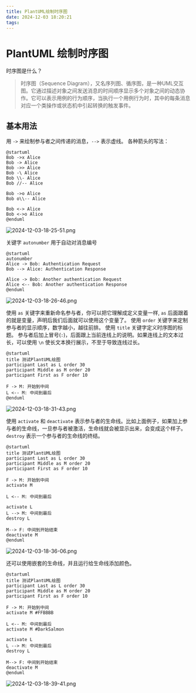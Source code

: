 ```yaml
---
title: PlantUML绘制时序图
date: 2024-12-03 18:20:21
tags:
---
```

# PlantUML 绘制时序图

时序图是什么？

> 时序图（Sequence Diagram），又名序列图、循序图，是一种UML交互图。它通过描述对象之间发送消息的时间顺序显示多个对象之间的动态协作。它可以表示用例的行为顺序，当执行一个用例行为时，其中的每条消息对应一个类操作或状态机中引起转换的触发事件。

## 基本用法

用 `->` 来绘制参与者之间传递的消息，`-->` 表示虚线。
各种箭头的写法：

```shell
@startuml
Bob ->x Alice
Bob -> Alice
Bob ->> Alice
Bob -\ Alice
Bob \\- Alice
Bob //-- Alice

Bob ->o Alice
Bob o\\-- Alice

Bob <-> Alice
Bob <->o Alice
@enduml
```
![2024-12-03-18-25-51.png](2024-12-03-18-25-51.png)

关键字 `autonumber` 用于自动对消息编号

```shell
@startuml
autonumber
Alice -> Bob: Authentication Request
Bob --> Alice: Authentication Response

Alice -> Bob: Another authentication Request
Alice <-- Bob: Another authentication Response
@enduml
```
![2024-12-03-18-26-46.png](2024-12-03-18-26-46.png)

使用 `as` 关键字来重新命名参与者，你可以把它理解成定义变量一样, `as` 后面跟着的就是变量，声明后我们后面就可以使用这个变量了。
使用 `order` 关键字来定制参与者的显示顺序，数字越小，越往前排。
使用 `title` 关键字定义时序图的标题。
参与者后加上冒号(`:`)，后面跟上当前连线上的说明。如果连线上的文本过长，可以使用 `\n` 使长文本换行展示，不至于导致连线过长。

```shell
@startuml
title 测试PlantUML绘图
participant Last as L order 30
participant Middle as M order 20
participant First as F order 10

F -> M: 开始到中间
L <-- M: 中间到最后
@enduml
```
![2024-12-03-18-31-43.png](2024-12-03-18-31-43.png)

使用 `activate` 和 `deactivate` 表示参与者的生命线。比如上面例子，如果加上参与者的生命线，一旦参与者被激活，生命线就会被显示出来，会变成这个样子。
`destroy` 表示一个参与者的生命线的终结。

```
@startuml
title 测试PlantUML绘图
participant Last as L order 30
participant Middle as M order 20
participant First as F order 10

F -> M: 开始到中间
activate M

L <-- M: 中间到最后

activate L
L --> M: 中间到最后
destroy L

M--> F: 中间到开始结束
deactivate M
@enduml
```
![2024-12-03-18-36-06.png](2024-12-03-18-36-06.png)

还可以使用嵌套的生命线，并且运行给生命线添加颜色。

```
@startuml
title 测试PlantUML绘图
participant Last as L order 30
participant Middle as M order 20
participant First as F order 10

F -> M: 开始到中间
activate M #FFBBBB

L <-- M: 中间到最后
activate M #DarkSalmon

activate L
L --> M: 中间到最后
destroy L

M--> F: 中间到开始结束
deactivate M
@enduml
```
![2024-12-03-18-39-41.png](2024-12-03-18-39-41.png)